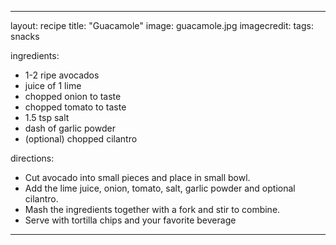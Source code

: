 ---

layout: recipe
title:  "Guacamole"
image: guacamole.jpg
imagecredit: 
tags: snacks

ingredients:
- 1-2 ripe avocados
- juice of 1 lime
- chopped onion to taste
- chopped tomato to taste
- 1.5 tsp salt
- dash of garlic powder
- (optional) chopped cilantro

directions:
- Cut avocado into small pieces and place in small bowl.
- Add the lime juice, onion, tomato, salt, garlic powder and optional cilantro.
- Mash the ingredients together with a fork and stir to combine.
- Serve with tortilla chips and your favorite beverage

---